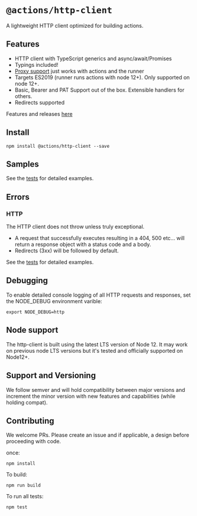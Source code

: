 # `@actions/http-client`

A lightweight HTTP client optimized for building actions.

## Features

- HTTP client with TypeScript generics and async/await/Promises
- Typings included!
- [Proxy support](https://help.github.com/en/actions/automating-your-workflow-with-github-actions/about-self-hosted-runners#using-a-proxy-server-with-self-hosted-runners) just works with actions and the runner
- Targets ES2019 (runner runs actions with node 12+).  Only supported on node 12+.
- Basic, Bearer and PAT Support out of the box.  Extensible handlers for others.
- Redirects supported

Features and releases [here](./RELEASES.md)

## Install

```
npm install @actions/http-client --save
```

## Samples

See the [tests](./__tests__) for detailed examples.

## Errors

### HTTP

The HTTP client does not throw unless truly exceptional.

- A request that successfully executes resulting in a 404, 500 etc... will return a response object with a status code and a body.
- Redirects (3xx) will be followed by default.

See the [tests](./__tests__) for detailed examples.

## Debugging

To enable detailed console logging of all HTTP requests and responses, set the NODE_DEBUG environment varible:

```shell
export NODE_DEBUG=http
```

## Node support

The http-client is built using the latest LTS version of Node 12. It may work on previous node LTS versions but it's tested and officially supported on Node12+.

## Support and Versioning

We follow semver and will hold compatibility between major versions and increment the minor version with new features and capabilities (while holding compat).

## Contributing

We welcome PRs.  Please create an issue and if applicable, a design before proceeding with code.

once:

```
npm install
```

To build:

```
npm run build
```

To run all tests:

```
npm test
```
